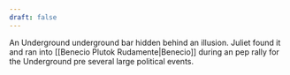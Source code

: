 ```yaml
---
draft: false
---
```

An Underground underground bar hidden behind an illusion. Juliet found it and ran into [[Benecio Plutok Rudamente|Benecio]] during an pep rally for the Underground pre several large political events.
